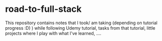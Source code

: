 # road-to-full-stack
This repository contains notes that I took/ am taking (depending on tutorial progress :D)  ) while following Udemy tutorial, tasks from that tutorial, little projects where I play with what I've learned, ....
